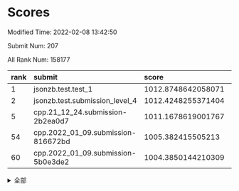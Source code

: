# Scores

Modified Time: 2022-02-08 13:42:50

Submit Num: 207

All Rank Num: 158177

| rank |               submit               |       score        |       sigma        | pk_num |
| :--- | :--------------------------------- | :----------------- | :----------------- | :----- |
| 1    | jsonzb.test.test_1                 | 1012.8748642058071 | 0.800622024666995  | 3056   |
| 2    | jsonzb.test.submission_level_4     | 1012.4248255371404 | 0.7854467574308994 | 3053   |
| 5    | cpp.21_12_24.submission-2b2ea0d7   | 1011.1678619001767 | 0.7698704613303525 | 3056   |
| 54   | cpp.2022_01_09.submission-816672bd | 1005.382415505213  | 0.7255883263576494 | 3058   |
| 60   | cpp.2022_01_09.submission-5b0e3de2 | 1004.3850144210309 | 0.7319627260236156 | 3047   |


<details>
<summary>全部</summary>

| rank |                 submit                 |       score        |       sigma        | pk_num |
| :--- | :------------------------------------- | :----------------- | :----------------- | :----- |
| 1    | jsonzb.test.test_1                     | 1012.8748642058071 | 0.800622024666995  | 3056   |
| 2    | jsonzb.test.submission_level_4         | 1012.4248255371404 | 0.7854467574308994 | 3053   |
| 3    | gobigger.level_3.submission_level_3_18 | 1012.1571582752135 | 0.7947879345557173 | 3056   |
| 4    | gobigger.level_3.submission_level_3_33 | 1011.9599562401029 | 0.7544816751767088 | 3058   |
| 5    | cpp.21_12_24.submission-2b2ea0d7       | 1011.1678619001767 | 0.7698704613303525 | 3056   |
| 6    | gobigger.level_3.submission_level_3_31 | 1010.8773510786018 | 0.7697760874798116 | 3058   |
| 7    | gobigger.level_3.submission_level_3_24 | 1010.8632180531271 | 0.7484805553943942 | 3061   |
| 8    | gobigger.level_3.submission_level_3_35 | 1010.8620932054021 | 0.7816910145660393 | 3054   |
| 9    | gobigger.level_3.submission_level_3_10 | 1010.8534156212422 | 0.7974360192859424 | 3063   |
| 10   | gobigger.level_3.submission_level_3_26 | 1010.8280198067201 | 0.7794528190903032 | 3053   |
| 11   | gobigger.level_3.submission_level_3_44 | 1010.6279598954145 | 0.782966006573625  | 3056   |
| 12   | gobigger.level_3.submission_level_3_23 | 1010.5554620227689 | 0.7900531808772178 | 3053   |
| 13   | gobigger.level_3.submission_level_3_43 | 1010.4755544337607 | 0.7603695251867664 | 3057   |
| 14   | gobigger.level_3.submission_level_3_22 | 1010.4710291953852 | 0.7412167758885291 | 3055   |
| 15   | gobigger.level_3.submission_level_3_2  | 1010.3881324939601 | 0.7741698387747528 | 3061   |
| 16   | gobigger.level_3.submission_level_3_4  | 1010.3413675114704 | 0.7644129083174459 | 3057   |
| 17   | gobigger.level_3.submission_level_3_19 | 1010.3298508707082 | 0.767036028676476  | 3055   |
| 18   | gobigger.level_3.submission_level_3_13 | 1010.2922824404626 | 0.741008258757615  | 3056   |
| 19   | gobigger.level_3.submission_level_3_28 | 1010.2562645782191 | 0.7688758431485162 | 3057   |
| 20   | gobigger.level_3.submission_level_3_47 | 1010.2545860644731 | 0.7846091226458375 | 3056   |
| 21   | gobigger.level_3.submission_level_3_46 | 1010.2448444152411 | 0.7733176580652047 | 3050   |
| 22   | gobigger.level_3.submission_level_3_40 | 1010.1058082136611 | 0.7538403341732502 | 3061   |
| 23   | gobigger.level_3.submission_level_3_3  | 1010.0472389507069 | 0.7641647095631092 | 3054   |
| 24   | gobigger.level_3.submission_level_3_29 | 1010.0160668521088 | 0.7649961202860694 | 3059   |
| 25   | gobigger.level_3.submission_level_3_25 | 1009.9632199804379 | 0.7566576009986379 | 3056   |
| 26   | gobigger.level_3.submission_level_3_14 | 1009.9164051279861 | 0.7718075861891442 | 3057   |
| 27   | gobigger.level_3.submission_level_3_20 | 1009.8465065141114 | 0.7609050626213169 | 3052   |
| 28   | gobigger.level_3.submission_level_3_38 | 1009.830340681859  | 0.7570388929888989 | 3055   |
| 29   | gobigger.level_3.submission_level_3_16 | 1009.7315944693532 | 0.7482765460106543 | 3058   |
| 30   | gobigger.level_3.submission_level_3_27 | 1009.7204926946056 | 0.7680146477643314 | 3055   |
| 31   | gobigger.level_3.submission_level_3_12 | 1009.6732423507069 | 0.7636655702750652 | 3059   |
| 32   | gobigger.level_3.submission_level_3_36 | 1009.6537298730813 | 0.7480268483193699 | 3062   |
| 33   | gobigger.level_3.submission_level_3_42 | 1009.6009032015011 | 0.7491434544152148 | 3052   |
| 34   | gobigger.level_3.submission_level_3_9  | 1009.5651413380137 | 0.7683411336516891 | 3057   |
| 35   | gobigger.level_3.submission_level_3_17 | 1009.5462299998262 | 0.7525661946931621 | 3056   |
| 36   | gobigger.level_3.submission_level_3_39 | 1009.4456454727116 | 0.7696738423600962 | 3063   |
| 37   | gobigger.level_3.submission_level_3_49 | 1009.4287740185297 | 0.7457666551047404 | 3054   |
| 38   | gobigger.level_3.submission_level_3_8  | 1009.3204984699885 | 0.7436819440616756 | 3053   |
| 39   | gobigger.level_3.submission_level_3_6  | 1009.2073152305982 | 0.74333526346117   | 3054   |
| 40   | gobigger.level_3.submission_level_3_45 | 1009.1967505292682 | 0.7456340031886358 | 3055   |
| 41   | gobigger.level_3.submission_level_3_15 | 1009.1893687819972 | 0.7600903178740693 | 3061   |
| 42   | gobigger.level_3.submission_level_3_30 | 1009.1525970202921 | 0.7444753608493191 | 3059   |
| 43   | gobigger.level_3.submission_level_3_7  | 1009.1015669917081 | 0.737662861538201  | 3059   |
| 44   | gobigger.level_3.submission_level_3_48 | 1009.0885682701511 | 0.7216056260838806 | 3057   |
| 45   | gobigger.level_3.submission_level_3_0  | 1009.0726961542665 | 0.7532665537958088 | 3056   |
| 46   | gobigger.level_3.submission_level_3_11 | 1008.9243951283464 | 0.7527252871993351 | 3058   |
| 47   | gobigger.level_3.submission_level_3_34 | 1008.9212488696336 | 0.7326210585421398 | 3055   |
| 48   | gobigger.level_3.submission_level_3_1  | 1008.8737579064502 | 0.7316500634128926 | 3059   |
| 49   | gobigger.level_3.submission_level_3_32 | 1008.855572664363  | 0.7611828369744618 | 3054   |
| 50   | gobigger.level_3.submission_level_3_37 | 1008.4502871208623 | 0.7445401933159598 | 3054   |
| 51   | gobigger.level_3.submission_level_3_5  | 1008.2680725193842 | 0.7208295584105071 | 3058   |
| 52   | gobigger.level_3.submission_level_3_41 | 1008.2171213103499 | 0.7344637102506425 | 3058   |
| 53   | gobigger.level_3.submission_level_3_21 | 1007.6877466567701 | 0.7263528043479329 | 3062   |
| 54   | cpp.2022_01_09.submission-816672bd     | 1005.382415505213  | 0.7255883263576494 | 3058   |
| 55   | gobigger.level_1.submission_level_1_30 | 1005.3515251763523 | 0.7064574603779937 | 3057   |
| 56   | gobigger.level_1.submission_level_1_47 | 1005.1141379069097 | 0.7276667516074866 | 3059   |
| 57   | gobigger.level_1.submission_level_1_22 | 1004.9749629765302 | 0.7162581139334442 | 3056   |
| 58   | gobigger.level_1.submission_level_1_7  | 1004.7253793727092 | 0.7203353660939473 | 3058   |
| 59   | gobigger.level_1.submission_level_1_33 | 1004.3903520866959 | 0.7117130352277834 | 3055   |
| 60   | cpp.2022_01_09.submission-5b0e3de2     | 1004.3850144210309 | 0.7319627260236156 | 3047   |
| 61   | gobigger.level_1.submission_level_1_28 | 1004.3090140461165 | 0.7327213995126998 | 3061   |
| 62   | gobigger.level_1.submission_level_1_18 | 1004.2630654544182 | 0.7225543955300462 | 3059   |
| 63   | gobigger.level_1.submission_level_1_13 | 1004.2168612769073 | 0.723287501871613  | 3059   |
| 64   | gobigger.level_1.submission_level_1_27 | 1004.2038059916879 | 0.7091836441888916 | 3059   |
| 65   | gobigger.level_1.submission_level_1_26 | 1004.1754865532093 | 0.717581569134006  | 3059   |
| 66   | gobigger.level_1.submission_level_1_24 | 1004.1549832440306 | 0.7145279952182867 | 3057   |
| 67   | gobigger.level_1.submission_level_1_5  | 1004.1355718273975 | 0.7281044142512226 | 3056   |
| 68   | gobigger.level_1.submission_level_1_23 | 1004.1119121207104 | 0.7347988258038811 | 3048   |
| 69   | gobigger.level_1.submission_level_1_25 | 1004.0794680137809 | 0.718411595560025  | 3055   |
| 70   | gobigger.level_1.submission_level_1_37 | 1004.0243641923618 | 0.7226704471057716 | 3060   |
| 71   | gobigger.level_1.submission_level_1_11 | 1003.9805507602183 | 0.7094728258279297 | 3054   |
| 72   | gobigger.level_1.submission_level_1_20 | 1003.8784622742382 | 0.7215800314119672 | 3056   |
| 73   | gobigger.level_1.submission_level_1_42 | 1003.729301643515  | 0.7137711454310497 | 3055   |
| 74   | gobigger.level_1.submission_level_1_48 | 1003.6452650588716 | 0.720990859567737  | 3054   |
| 75   | gobigger.level_1.submission_level_1_9  | 1003.5586114391294 | 0.7125013873046933 | 3059   |
| 76   | gobigger.level_1.submission_level_1_8  | 1003.5508554271948 | 0.7093768273578286 | 3055   |
| 77   | gobigger.level_1.submission_level_1_31 | 1003.34091805237   | 0.6981905397062627 | 3054   |
| 78   | gobigger.level_1.submission_level_1_10 | 1003.3010109818322 | 0.720461378259291  | 3057   |
| 79   | gobigger.level_1.submission_level_1_35 | 1003.2839714197083 | 0.7222455468202295 | 3051   |
| 80   | gobigger.level_1.submission_level_1_39 | 1003.2142380928913 | 0.7109935428938505 | 3054   |
| 81   | gobigger.level_1.submission_level_1_29 | 1003.2043898476065 | 0.7166424860515868 | 3056   |
| 82   | gobigger.level_1.submission_level_1_2  | 1003.1760173554787 | 0.7159685763242019 | 3058   |
| 83   | gobigger.level_1.submission_level_1_12 | 1003.1755172786014 | 0.7123944317209336 | 3061   |
| 84   | gobigger.level_1.submission_level_1_15 | 1003.1546773467193 | 0.7126725335709719 | 3061   |
| 85   | gobigger.level_1.submission_level_1_1  | 1003.1458182980548 | 0.7069509055779816 | 3056   |
| 86   | gobigger.level_1.submission_level_1_0  | 1003.0791985230131 | 0.713016978119116  | 3053   |
| 87   | gobigger.level_1.submission_level_1_34 | 1003.0598172240624 | 0.7116929192246401 | 3059   |
| 88   | gobigger.level_1.submission_level_1_6  | 1002.9720953250286 | 0.7089124804012283 | 3060   |
| 89   | gobigger.level_1.submission_level_1_38 | 1002.9452809571416 | 0.7091322544378716 | 3057   |
| 90   | gobigger.level_1.submission_level_1_45 | 1002.9395705932259 | 0.7097577137439421 | 3055   |
| 91   | gobigger.level_1.submission_level_1_17 | 1002.9064408895878 | 0.7143665466180553 | 3053   |
| 92   | gobigger.level_1.submission_level_1_41 | 1002.8866024103652 | 0.7016693565679596 | 3057   |
| 93   | gobigger.level_1.submission_level_1_44 | 1002.8677743140179 | 0.7039771979772262 | 3059   |
| 94   | gobigger.level_1.submission_level_1_14 | 1002.8151155860853 | 0.7109448177087955 | 3056   |
| 95   | gobigger.level_1.submission_level_1_21 | 1002.8111974224274 | 0.7187647054919356 | 3057   |
| 96   | gobigger.level_1.submission_level_1_19 | 1002.8007398308602 | 0.7046396564525021 | 3058   |
| 97   | gobigger.level_1.submission_level_1_36 | 1002.5535381482476 | 0.7101747647162934 | 3057   |
| 98   | gobigger.level_1.submission_level_1_46 | 1002.509554875551  | 0.7215634809378433 | 3058   |
| 99   | gobigger.level_1.submission_level_1_32 | 1002.4074281797965 | 0.7056769608228401 | 3059   |
| 100  | gobigger.level_1.submission_level_1_49 | 1002.380878296225  | 0.7232007996255351 | 3058   |
| 101  | gobigger.level_1.submission_level_1_16 | 1002.3129296624761 | 0.7156995360387748 | 3055   |
| 102  | gobigger.level_1.submission_level_1_43 | 1002.3005829035654 | 0.70483906054214   | 3055   |
| 103  | gobigger.level_1.submission_level_1_4  | 1002.1640099373377 | 0.7182464408205929 | 3057   |
| 104  | gobigger.level_1.submission_level_1_3  | 1002.0155803146891 | 0.6951463771048388 | 3057   |
| 105  | gobigger.level_1.submission_level_1_40 | 1001.8717623992518 | 0.70080839557744   | 3061   |
| 106  | gobigger.random.submission_random_43   | 997.5399643733803  | 0.718515557749942  | 3057   |
| 107  | gobigger.random.submission_random_48   | 997.0493938015663  | 0.7086746185209026 | 3056   |
| 108  | gobigger.random.submission_random_26   | 996.749508581378   | 0.7036975755625773 | 3057   |
| 109  | gobigger.random.submission_random_4    | 996.6393346442833  | 0.6929477749620696 | 3061   |
| 110  | gobigger.random.submission_random_41   | 996.625577801788   | 0.7095927798672966 | 3058   |
| 111  | gobigger.random.submission_random_29   | 996.6230082301297  | 0.7046792226831661 | 3061   |
| 112  | gobigger.random.submission_random_23   | 996.5287719867442  | 0.7219804797985659 | 3060   |
| 113  | gobigger.random.submission_random_22   | 996.4738517250837  | 0.7200739299332896 | 3057   |
| 114  | gobigger.random.submission_random_42   | 996.4348679375794  | 0.7163463019194385 | 3063   |
| 115  | gobigger.random.submission_random_3    | 996.3718435382455  | 0.7112747312725857 | 3053   |
| 116  | gobigger.random.submission_random_35   | 996.2585269790902  | 0.7074518773431915 | 3055   |
| 117  | gobigger.random.submission_random_14   | 996.2475761212078  | 0.7072621130394844 | 3053   |
| 118  | gobigger.random.submission_random_13   | 996.223955658927   | 0.6998750922466351 | 3060   |
| 119  | gobigger.random.submission_random_38   | 996.1765112348015  | 0.7140640643825013 | 3062   |
| 120  | gobigger.random.submission_random_47   | 996.169051173447   | 0.7116249674269663 | 3056   |
| 121  | gobigger.random.submission_random_40   | 996.126762693772   | 0.7179410915842962 | 3057   |
| 122  | gobigger.random.submission_random_28   | 996.0967452904891  | 0.7225461266822987 | 3057   |
| 123  | gobigger.random.submission_random_49   | 996.070904499168   | 0.7068278635985045 | 3056   |
| 124  | gobigger.random.submission_random_11   | 996.0553556926997  | 0.7164485523351599 | 3058   |
| 125  | gobigger.random.submission_random_18   | 996.030018993469   | 0.7157065856995086 | 3054   |
| 126  | gobigger.random.submission_random_10   | 995.9915472793623  | 0.7012370752456387 | 3053   |
| 127  | gobigger.random.submission_random_20   | 995.9644917953458  | 0.7079285280341745 | 3058   |
| 128  | gobigger.random.submission_random_44   | 995.9344207960311  | 0.7132800832884371 | 3056   |
| 129  | gobigger.random.submission_random_17   | 995.8948640040644  | 0.7017591070070193 | 3053   |
| 130  | gobigger.random.submission_random_15   | 995.8812605986716  | 0.732458931036774  | 3058   |
| 131  | gobigger.random.submission_random_39   | 995.7782141567245  | 0.7083482963791417 | 3062   |
| 132  | gobigger.random.submission_random_19   | 995.7498039886917  | 0.709428483409971  | 3057   |
| 133  | gobigger.random.submission_random_37   | 995.6681397984139  | 0.7116622043603685 | 3060   |
| 134  | gobigger.random.submission_random_31   | 995.6281757609189  | 0.7105505395539594 | 3055   |
| 135  | gobigger.random.submission_random_45   | 995.6207647477394  | 0.7161997078011085 | 3054   |
| 136  | gobigger.random.submission_random_2    | 995.5643044074671  | 0.7057266416877305 | 3060   |
| 137  | gobigger.random.submission_random_8    | 995.533399572372   | 0.7048184784612478 | 3050   |
| 138  | gobigger.random.submission_random_0    | 995.5022207688501  | 0.7178181789257022 | 3058   |
| 139  | gobigger.random.submission_random_12   | 995.4924525836016  | 0.7194369880587214 | 3054   |
| 140  | gobigger.random.submission_random_46   | 995.4890612598373  | 0.71124460983437   | 3055   |
| 141  | gobigger.random.submission_random_33   | 995.4632219808306  | 0.7209815360234423 | 3053   |
| 142  | gobigger.random.submission_random_34   | 995.4184821557105  | 0.7026519678868299 | 3058   |
| 143  | gobigger.random.submission_random_21   | 995.3614758325184  | 0.7145100772519734 | 3054   |
| 144  | gobigger.random.submission_random_9    | 995.3017797500005  | 0.7194828444541763 | 3053   |
| 145  | gobigger.random.submission_random_7    | 995.2975524036287  | 0.7094551206070553 | 3057   |
| 146  | gobigger.random.submission_random_32   | 995.2528416987121  | 0.7130960391708968 | 3056   |
| 147  | gobigger.random.submission_random_5    | 995.1731763322067  | 0.7101303353997875 | 3050   |
| 148  | gobigger.random.submission_random_24   | 995.1414992711378  | 0.7165441598937818 | 3056   |
| 149  | gobigger.random.submission_random_30   | 995.1055555429523  | 0.7020815643898349 | 3056   |
| 150  | gobigger.random.submission_random_6    | 995.074636386148   | 0.7081443844643571 | 3056   |
| 151  | gobigger.random.submission_random_25   | 995.0338103065932  | 0.6985279435068127 | 3055   |
| 152  | gobigger.random.submission_random_36   | 995.0280251110786  | 0.7277613740745519 | 3057   |
| 153  | gobigger.random.submission_random_16   | 994.9191427012225  | 0.7107095140851781 | 3055   |
| 154  | gobigger.random.submission_random_27   | 994.8494821541677  | 0.7169666101961913 | 3050   |
| 155  | gobigger.random.submission_random_1    | 994.7660140465334  | 0.7105874674365129 | 3054   |
| 156  | gobigger.level_2.submission_level_2_12 | 994.5990219469716  | 0.7392909030499873 | 3058   |
| 157  | gobigger.level_2.submission_level_2_30 | 994.2731002685972  | 0.7246911067742412 | 3055   |
| 158  | gobigger.level_2.submission_level_2_33 | 993.7117675775318  | 0.7293292697843878 | 3058   |
| 159  | gobigger.level_2.submission_level_2_11 | 993.5499238198785  | 0.7276229033374956 | 3058   |
| 160  | gobigger.level_2.submission_level_2_0  | 993.3310018600243  | 0.7311912564701821 | 3056   |
| 161  | gobigger.level_2.submission_level_2_45 | 993.3192827601649  | 0.7342100106195908 | 3057   |
| 162  | gobigger.level_2.submission_level_2_20 | 993.2250946807861  | 0.7545335834577201 | 3054   |
| 163  | gobigger.level_2.submission_level_2_40 | 993.0064830436519  | 0.7505686117976126 | 3054   |
| 164  | gobigger.level_2.submission_level_2_14 | 993.0031920179433  | 0.7301775106996058 | 3056   |
| 165  | gobigger.level_2.submission_level_2_19 | 992.8713533605569  | 0.7329343768121187 | 3054   |
| 166  | gobigger.level_2.submission_level_2_42 | 992.8064143712578  | 0.7453073712584929 | 3053   |
| 167  | gobigger.level_2.submission_level_2_46 | 992.7591168603115  | 0.7313206971784896 | 3060   |
| 168  | gobigger.level_2.submission_level_2_31 | 992.6067390590291  | 0.7303151700578611 | 3059   |
| 169  | gobigger.level_2.submission_level_2_49 | 992.5975095422799  | 0.7251478530864426 | 3058   |
| 170  | gobigger.level_2.submission_level_2_32 | 992.569662050485   | 0.7391664628012923 | 3055   |
| 171  | gobigger.level_2.submission_level_2_6  | 992.4964463203133  | 0.7323329537746497 | 3061   |
| 172  | gobigger.level_2.submission_level_2_26 | 992.4759265594264  | 0.7329374728900752 | 3055   |
| 173  | gobigger.level_2.submission_level_2_37 | 992.4687642802193  | 0.7371080346994396 | 3054   |
| 174  | gobigger.level_2.submission_level_2_44 | 992.4628275154838  | 0.7434617081048702 | 3053   |
| 175  | gobigger.level_2.submission_level_2_27 | 992.4410485146595  | 0.7705531673685677 | 3056   |
| 176  | gobigger.level_2.submission_level_2_3  | 992.4235150814258  | 0.7375637755582415 | 3054   |
| 177  | gobigger.level_2.submission_level_2_5  | 992.4162729363268  | 0.7175446999439428 | 3057   |
| 178  | gobigger.level_2.submission_level_2_24 | 992.2811942834337  | 0.744491090894616  | 3058   |
| 179  | gobigger.level_2.submission_level_2_9  | 992.256489591692   | 0.7607405428130113 | 3056   |
| 180  | gobigger.level_2.submission_level_2_23 | 992.1708350414725  | 0.751879425111256  | 3060   |
| 181  | gobigger.level_2.submission_level_2_8  | 992.1036263073493  | 0.7326922398499004 | 3059   |
| 182  | gobigger.level_2.submission_level_2_18 | 992.0405079283919  | 0.7486931659621879 | 3057   |
| 183  | gobigger.level_2.submission_level_2_29 | 992.033992020326   | 0.7615999959183853 | 3060   |
| 184  | gobigger.level_2.submission_level_2_36 | 991.9981582045767  | 0.7404546058566843 | 3056   |
| 185  | gobigger.level_2.submission_level_2_48 | 991.9867594170148  | 0.7443839623969128 | 3061   |
| 186  | gobigger.level_2.submission_level_2_16 | 991.9341258095795  | 0.7496148051952473 | 3059   |
| 187  | gobigger.level_2.submission_level_2_38 | 991.9115563171439  | 0.7605755164632338 | 3057   |
| 188  | gobigger.level_2.submission_level_2_4  | 991.7761976786892  | 0.7355884141955124 | 3058   |
| 189  | gobigger.level_2.submission_level_2_41 | 991.7679536891688  | 0.7544551868652852 | 3056   |
| 190  | gobigger.level_2.submission_level_2_39 | 991.7462751385146  | 0.7333155048637744 | 3058   |
| 191  | gobigger.level_2.submission_level_2_7  | 991.7273933670907  | 0.7436365938062566 | 3053   |
| 192  | gobigger.level_2.submission_level_2_28 | 991.5894232349202  | 0.7349867056708634 | 3058   |
| 193  | gobigger.level_2.submission_level_2_10 | 991.5710913625802  | 0.740696542057525  | 3056   |
| 194  | gobigger.level_2.submission_level_2_1  | 991.4904574435227  | 0.7497736720182296 | 3061   |
| 195  | gobigger.level_2.submission_level_2_22 | 991.4588053379871  | 0.7518865454400234 | 3059   |
| 196  | gobigger.level_2.submission_level_2_17 | 991.456785331426   | 0.7471802116844514 | 3059   |
| 197  | gobigger.level_2.submission_level_2_13 | 991.4146377742849  | 0.7326820426385094 | 3056   |
| 198  | gobigger.level_2.submission_level_2_25 | 991.374700657574   | 0.759491225941325  | 3053   |
| 199  | gobigger.level_2.submission_level_2_43 | 991.3497237142851  | 0.7622718346728975 | 3056   |
| 200  | gobigger.level_2.submission_level_2_47 | 991.0620743093602  | 0.7466805681277295 | 3054   |
| 201  | gobigger.level_2.submission_level_2_35 | 991.0592929525642  | 0.7679271961732816 | 3057   |
| 202  | gobigger.level_2.submission_level_2_34 | 991.0508693178072  | 0.7650364788802013 | 3053   |
| 203  | gobigger.level_2.submission_level_2_15 | 990.9707415091793  | 0.7532108514077277 | 3055   |
| 204  | gobigger.level_2.submission_level_2_21 | 990.1616488404968  | 0.7655804405788685 | 3058   |
| 205  | gobigger.level_2.submission_level_2_2  | 990.0188150042121  | 0.7626743890041217 | 3059   |
| 206  | gobigger.none.submission_none_0        | 975.8049973093543  | 1.4343299632500468 | 3056   |
| 207  | gobigger.none.submission_none_1        | 973.067247556458   | 1.6452118159871578 | 3056   |

</details>